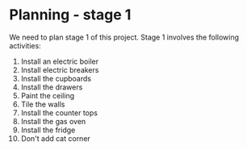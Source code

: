 # Planning - stage 1

We need to plan stage 1 of this project. Stage 1 involves the following activities:

1. Install an electric boiler
1. Install electric breakers
1. Install the cupboards
1. Install the drawers
1. Paint the ceiling
1. Tile the walls
1. Install the counter tops
1. Install the gas oven
1. Install the fridge
1. Don't add cat corner
